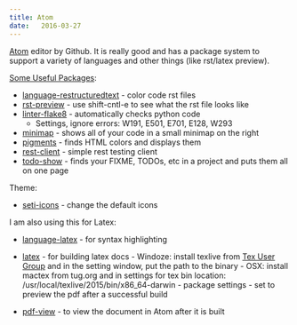 ```yaml
---
title: Atom
date:   2016-03-27
---
```


[Atom] editor by Github. It is really good and has a package system to
support a variety of languages and other things (like rst/latex
preview).

[Some Useful Packages]:

-   [language-restructuredtext] - color code rst files
-   [rst-preview] - use shift-cntl-e to see what the rst file looks like
-   [linter-flake8] - automatically checks python code
	-   Settings, ignore errors: W191, E501, E701, E128, W293
-   [minimap] - shows all of your code in a small minimap on the right
-   [pigments] - finds HTML colors and displays them
-   [rest-client] - simple rest testing client
-   [todo-show] - finds your FIXME, TODOs, etc in a project and puts
    them all on one page

Theme:

-   [seti-icons] - change the default icons

I am also using this for Latex:

-   [language-latex] - for syntax highlighting
-   [latex] - for building latex docs
        -   Windoze: install texlive from [Tex User Group] and in the
            setting window, put the path to the binary
        -   OSX: install mactex from tug.org and in settings for tex bin
            location: /usr/local/texlive/2015/bin/x86\_64-darwin
        -   package settings - set to preview the pdf after a successful
            build

-   [pdf-view] - to view the document in Atom after it is built

[Atom]: https://atom.io/
[Some Useful Packages]: https://atom.io/packages
[rst-preview]: ??
[language-restructuredtext]: https://atom.io/packages/language-restructuredtext
[linter-flake8]: https://atom.io/packages/linter-flake8
[minimap]: https://atom.io/packages/minimap
[pigments]: https://atom.io/packages/pigments
[rest-client]: https://atom.io/packages/rest-client
[todo-show]: https://atom.io/packages/todo-show
[seti-icons]: https://atom.io/packages/seti-icons
[language-latex]: https://atom.io/packages/language-latex
[latex]: https://atom.io/packages/latex
[Tex User Group]: http://www.tug.org
[pdf-view]: https://atom.io/packages/pdf-view
